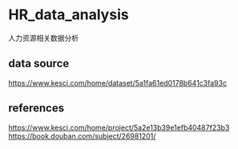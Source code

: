 # HR_data_analysis
人力资源相关数据分析

## data source
https://www.kesci.com/home/dataset/5a1fa61ed0178b641c3fa93c

## references
https://www.kesci.com/home/project/5a2e13b39e1efb40487f23b3
https://book.douban.com/subject/26981201/